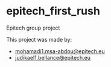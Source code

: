 # epitech_first_rush
Epitech group project

This project was made by:

- mohamadi1.msa-abdou@epitech.eu
- judikael1.bellance@epitech.eu
